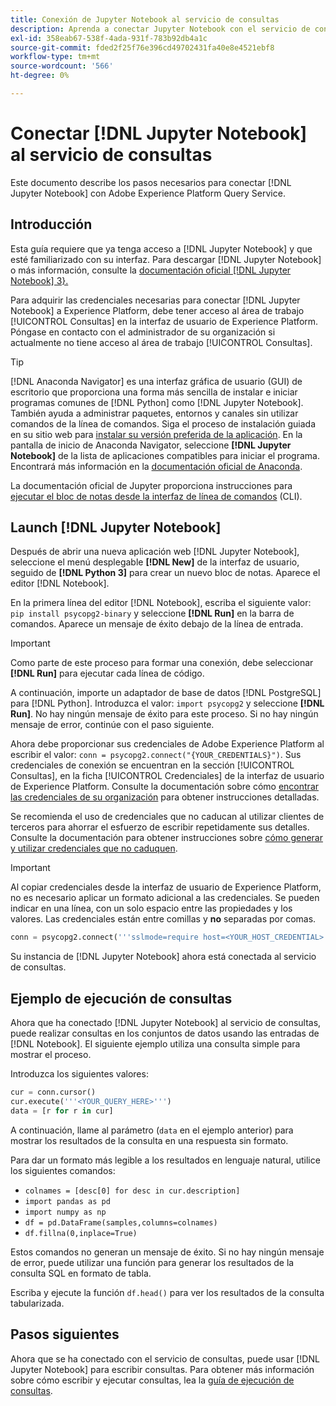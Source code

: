 ```yaml
---
title: Conexión de Jupyter Notebook al servicio de consultas
description: Aprenda a conectar Jupyter Notebook con el servicio de consultas de Adobe Experience Platform.
exl-id: 358eab67-538f-4ada-931f-783b92db4a1c
source-git-commit: fded2f25f76e396cd49702431fa40e8e4521ebf8
workflow-type: tm+mt
source-wordcount: '566'
ht-degree: 0%

---
```


# Conectar [!DNL Jupyter Notebook] al servicio de consultas

Este documento describe los pasos necesarios para conectar [!DNL Jupyter Notebook] con Adobe Experience Platform Query Service.

## Introducción

Esta guía requiere que ya tenga acceso a [!DNL Jupyter Notebook] y que esté familiarizado con su interfaz. Para descargar [!DNL Jupyter Notebook] o más información, consulte la [documentación oficial [!DNL Jupyter Notebook] 3}.](https://jupyter.org/)

Para adquirir las credenciales necesarias para conectar [!DNL Jupyter Notebook] a Experience Platform, debe tener acceso al área de trabajo [!UICONTROL Consultas] en la interfaz de usuario de Experience Platform. Póngase en contacto con el administrador de su organización si actualmente no tiene acceso al área de trabajo [!UICONTROL Consultas].

>[!TIP]
>
>[!DNL Anaconda Navigator] es una interfaz gráfica de usuario (GUI) de escritorio que proporciona una forma más sencilla de instalar e iniciar programas comunes de [!DNL Python] como [!DNL Jupyter Notebook]. También ayuda a administrar paquetes, entornos y canales sin utilizar comandos de la línea de comandos.
>Siga el proceso de instalación guiada en su sitio web para [instalar su versión preferida de la aplicación](https://docs.anaconda.com/anaconda/install/).
>En la pantalla de inicio de Anaconda Navigator, seleccione **[!DNL Jupyter Notebook]** de la lista de aplicaciones compatibles para iniciar el programa.
>Encontrará más información en la [documentación oficial de Anaconda](https://docs.anaconda.com/anaconda/navigator/).

La documentación oficial de Jupyter proporciona instrucciones para [ejecutar el bloc de notas desde la interfaz de línea de comandos](https://docs.jupyter.org/en/latest/running.html#how-do-i-open-a-specific-notebook) (CLI).

## Launch [!DNL Jupyter Notebook]

Después de abrir una nueva aplicación web [!DNL Jupyter Notebook], seleccione el menú desplegable **[!DNL New]** de la interfaz de usuario, seguido de **[!DNL Python 3]** para crear un nuevo bloc de notas. Aparece el editor [!DNL Notebook].

En la primera línea del editor [!DNL Notebook], escriba el siguiente valor: `pip install psycopg2-binary` y seleccione **[!DNL Run]** en la barra de comandos. Aparece un mensaje de éxito debajo de la línea de entrada.

>[!IMPORTANT]
>
>Como parte de este proceso para formar una conexión, debe seleccionar **[!DNL Run]** para ejecutar cada línea de código.

A continuación, importe un adaptador de base de datos [!DNL PostgreSQL] para [!DNL Python]. Introduzca el valor: `import psycopg2` y seleccione **[!DNL Run]**. No hay ningún mensaje de éxito para este proceso. Si no hay ningún mensaje de error, continúe con el paso siguiente.

Ahora debe proporcionar sus credenciales de Adobe Experience Platform al escribir el valor: `conn = psycopg2.connect("{YOUR_CREDENTIALS}")`. Sus credenciales de conexión se encuentran en la sección [!UICONTROL Consultas], en la ficha [!UICONTROL Credenciales] de la interfaz de usuario de Experience Platform. Consulte la documentación sobre cómo [encontrar las credenciales de su organización](../ui/credentials.md) para obtener instrucciones detalladas.

Se recomienda el uso de credenciales que no caducan al utilizar clientes de terceros para ahorrar el esfuerzo de escribir repetidamente sus detalles. Consulte la documentación para obtener instrucciones sobre [cómo generar y utilizar credenciales que no caduquen](../ui/credentials.md#non-expiring-credentials).

>[!IMPORTANT]
>
>Al copiar credenciales desde la interfaz de usuario de Experience Platform, no es necesario aplicar un formato adicional a las credenciales. Se pueden indicar en una línea, con un solo espacio entre las propiedades y los valores. Las credenciales están entre comillas y **no** separadas por comas.

```python
conn = psycopg2.connect('''sslmode=require host=<YOUR_HOST_CREDENTIAL> port=80 dbname=prod:all user=<YOUR_ORGANIZATION_ID> password=<YOUR_PASSWORD>''')"
```

Su instancia de [!DNL Jupyter Notebook] ahora está conectada al servicio de consultas.

## Ejemplo de ejecución de consultas

Ahora que ha conectado [!DNL Jupyter Notebook] al servicio de consultas, puede realizar consultas en los conjuntos de datos usando las entradas de [!DNL Notebook]. El siguiente ejemplo utiliza una consulta simple para mostrar el proceso.

Introduzca los siguientes valores:

```python
cur = conn.cursor()
cur.execute('''<YOUR_QUERY_HERE>''')
data = [r for r in cur]
```

A continuación, llame al parámetro (`data` en el ejemplo anterior) para mostrar los resultados de la consulta en una respuesta sin formato.

Para dar un formato más legible a los resultados en lenguaje natural, utilice los siguientes comandos:

- `colnames = [desc[0] for desc in cur.description]`
- `import pandas as pd`
- `import numpy as np`
- `df = pd.DataFrame(samples,columns=colnames)`
- `df.fillna(0,inplace=True)`

Estos comandos no generan un mensaje de éxito. Si no hay ningún mensaje de error, puede utilizar una función para generar los resultados de la consulta SQL en formato de tabla.

Escriba y ejecute la función `df.head()` para ver los resultados de la consulta tabularizada.

## Pasos siguientes

Ahora que se ha conectado con el servicio de consultas, puede usar [!DNL Jupyter Notebook] para escribir consultas. Para obtener más información sobre cómo escribir y ejecutar consultas, lea la [guía de ejecución de consultas](../best-practices/writing-queries.md).
